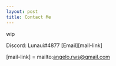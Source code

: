 ```yaml
---
layout: post
title: Contact Me
---
```


wip

Discord: Lunaui#4877
[Email][mail-link]

[mail-link] = mailto:angelo.rws@gmail.com
